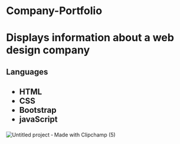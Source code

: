 <div>
  <h1>Company-Portfolio<h1>
  <p>Displays information about a web design company</p>
</div>

<div>
  <h2>Languages<h2>
  <ul>
    <li>HTML</li>
    <li>CSS</li>
    <li>Bootstrap</li>
    <li>javaScript</li>
  </ul>
</div>

![Untitled project ‐ Made with Clipchamp (5)](https://user-images.githubusercontent.com/74079025/104531950-d7d18080-5617-11eb-8590-1b71377a331e.gif)
